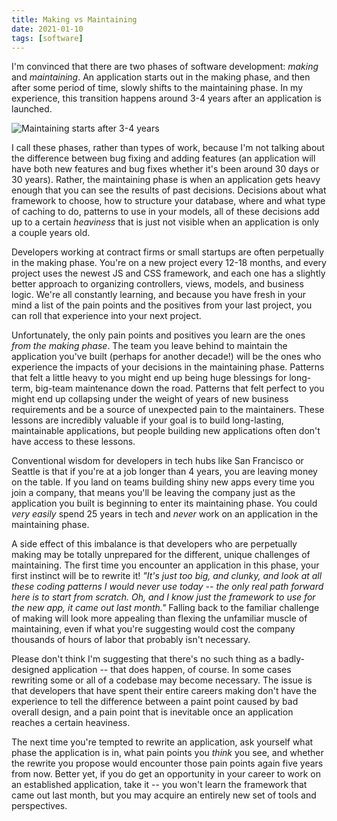 ```yaml
---
title: Making vs Maintaining
date: 2021-01-10
tags: [software]
---
```


I'm convinced that there are two phases of software development: _making_ and _maintaining_. An application starts out in the making phase, and then after some period of time, slowly shifts to the maintaining phase. In my experience, this transition happens around 3-4 years after an application is launched.

![Maintaining starts after 3-4 years](timeline.png)

I call these phases, rather than types of work, because I'm not talking about the difference between bug fixing and adding features (an application will have both new features and bug fixes whether it's been around 30 days or 30 years). Rather, the maintaining phase is when an application gets heavy enough that you can see the results of past decisions. Decisions about what framework to choose, how to structure your database, where and what type of caching to do, patterns to use in your models, all of these decisions add up to a certain _heaviness_ that is just not visible when an application is only a couple years old.

Developers working at contract firms or small startups are often perpetually in the making phase. You're on a new project every 12-18 months, and every project uses the newest JS and CSS framework, and each one has a slightly better approach to organizing controllers, views, models, and business logic. We're all constantly learning, and because you have fresh in your mind a list of the pain points and the positives from your last project, you can roll that experience into your next project.

Unfortunately, the only pain points and positives you learn are the ones _from the making phase_. The team you leave behind to maintain the application you've built (perhaps for another decade!) will be the ones who experience the impacts of your decisions in the maintaining phase. Patterns that felt a little heavy to you might end up being huge blessings for long-term, big-team maintenance down the road. Patterns that felt perfect to you might end up collapsing under the weight of years of new business requirements and be a source of unexpected pain to the maintainers. These lessons are incredibly valuable if your goal is to build long-lasting, maintainable applications, but people building new applications often don't have access to these lessons.

Conventional wisdom for developers in tech hubs like San Francisco or Seattle is that if you're at a job longer than 4 years, you are leaving money on the table. If you land on teams building shiny new apps every time you join a company, that means you'll be leaving the company just as the application you built is beginning to enter its maintaining phase. You could _very easily_ spend 25 years in tech and _never_ work on an application in the maintaining phase.

A side effect of this imbalance is that developers who are perpetually making may be totally unprepared for the different, unique challenges of maintaining. The first time you encounter an application in this phase, your first instinct will be to rewrite it! _"It's just too big, and clunky, and look at all these coding patterns I would never use today -- the only real path forward here is to start from scratch. Oh, and I know just the framework to use for the new app, it came out last month."_ Falling back to the familiar challenge of making will look more appealing than flexing the unfamiliar muscle of maintaining, even if what you're suggesting would cost the company thousands of hours of labor that probably isn't necessary.

Please don't think I'm suggesting that there's no such thing as a badly-designed application -- that does happen, of course. In some cases rewriting some or all of a codebase may become necessary. The issue is that developers that have spent their entire careers making don't have the experience to tell the difference between a paint point caused by bad overall design, and a pain point that is inevitable once an application reaches a certain heaviness.

The next time you're tempted to rewrite an application, ask yourself what phase the application is in, what pain points you _think_ you see, and whether the rewrite you propose would encounter those pain points again five years from now. Better yet, if you do get an opportunity in your career to work on an established application, take it -- you won't learn the framework that came out last month, but you may acquire an entirely new set of tools and perspectives.
